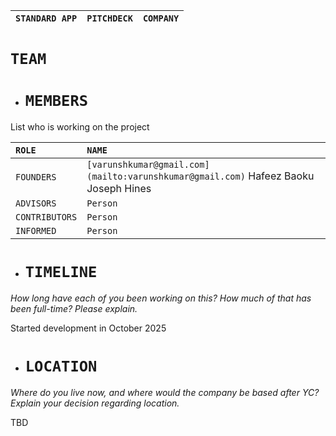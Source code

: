 

| `STANDARD APP` | `PITCHDECK` | `COMPANY` |
| :---- | :---: | ----: |

# **`TEAM`**

- # `MEMBERS`

List who is working on the project

| `ROLE` | `NAME` |
| :---- | :---- |
| `FOUNDERS` | `[varunshkumar@gmail.com](mailto:varunshkumar@gmail.com)`   Hafeez Baoku Joseph Hines |
| `ADVISORS` | `Person` |
| `CONTRIBUTORS` | `Person` |
| `INFORMED` | `Person` |

#### 

- # `TIMELINE`

*How long have each of you been working on this? How much of that has been full-time? Please explain.*

Started development in October 2025

- # `LOCATION`

*Where do you live now, and where would the company be based after YC? Explain your decision regarding location.*

TBD

